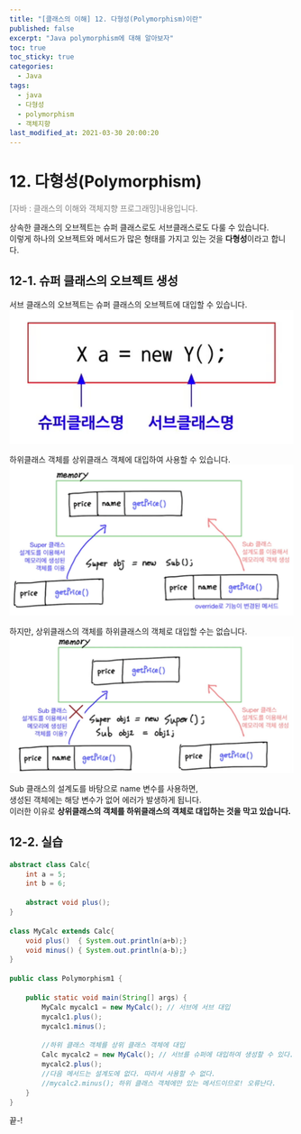 ```yaml
---
title: "[클래스의 이해] 12. 다형성(Polymorphism)이란"
published: false
excerpt: "Java polymorphism에 대해 알아보자"
toc: true
toc_sticky: true
categories:
  - Java
tags:
  - java
  - 다형성
  - polymorphism
  - 객체지향
last_modified_at: 2021-03-30 20:00:20
---
```


# 12. 다형성(Polymorphism)
<span style="color:grey">[자바 : 클래스의 이해와 객체지향 프로그래밍]내용입니다.</span>
  
상속한 클래스의 오브젝트는 슈퍼 클래스로도 서브클래스로도 다룰 수 있습니다.  
이렇게 하나의 오브젝트와 메서드가 많은 형태를 가지고 있는 것을 **다형성**이라고 합니다.  
  
## 12-1. 슈퍼 클래스의 오브젝트 생성
서브 클래스의 오브젝트는 슈퍼 클래스의 오브젝트에 대입할 수 있습니다.  
![이미지](/assets/images/Java_클래스의_이해/12강/poly1.png)
  
하위클래스 객체를 상위클래스 객체에 대입하여 사용할 수 있습니다.  
![이미지](/assets/images/Java_클래스의_이해/12강/poly2.png)
  
하지만, 상위클래스의 객체를 하위클래스의 객체로 대입할 수는 없습니다.
![이미지](/assets/images/Java_클래스의_이해/12강/poly3.png)
  
Sub 클래스의 설계도를 바탕으로 name 변수를 사용하면,  
생성된 객체에는 해당 변수가 없어 에러가 발생하게 됩니다.  
이러한 이유로 **상위클래스의 객체를 하위클래스의 객체로 대입하는 것을 막고 있습니다.**  

## 12-2. 실습
```java
abstract class Calc{
	int a = 5;
	int b = 6;
	
	abstract void plus();
}

class MyCalc extends Calc{
	void plus()  { System.out.println(a+b);}
	void minus() { System.out.println(a-b);}
}

public class Polymorphism1 {

	public static void main(String[] args) {
		MyCalc mycalc1 = new MyCalc(); // 서브에 서브 대입
		mycalc1.plus();
		mycalc1.minus();
		
		//하위 클래스 객체를 상위 클래스 객체에 대입 
		Calc mycalc2 = new MyCalc(); // 서브를 슈퍼에 대입하여 생성할 수 있다.
		mycalc2.plus();
		//다음 메서드는 설계도에 없다. 따라서 사용할 수 없다. 
		//mycalc2.minus(); 하위 클래스 객체에만 있는 메서드이므로! 오류난다. 		
	}
}
```
  
  
끝-!